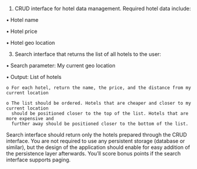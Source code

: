 1. CRUD interface for hotel data management. Required hotel data include:

  • Hotel name
  
  • Hotel price
  
  • Hotel geo location

3. Search interface that returns the list of all hotels to the user:

  • Search parameter: My current geo location

  • Output: List of hotels

    o For each hotel, return the name, the price, and the distance from my current location
    
    o The list should be ordered. Hotels that are cheaper and closer to my current location
      should be positioned closer to the top of the list. Hotels that are more expensive and
      further away should be positioned closer to the bottom of the list.

Search interface should return only the hotels prepared through the CRUD interface. You are not
required to use any persistent storage (database or similar), but the design of the application should
enable for easy addition of the persistence layer afterwards. You’ll score bonus points if the search
interface supports paging.
